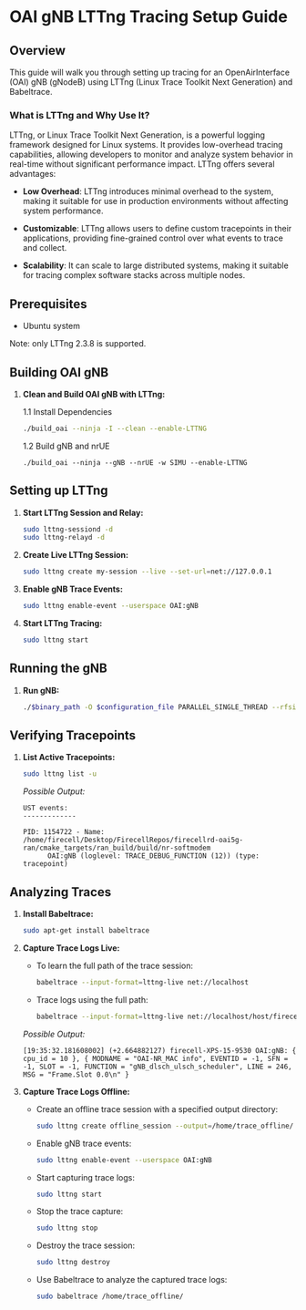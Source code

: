 # OAI gNB LTTng Tracing Setup Guide

## Overview

This guide will walk you through setting up tracing for an OpenAirInterface (OAI) gNB (gNodeB) using LTTng (Linux Trace Toolkit Next Generation) and Babeltrace.
### What is LTTng and Why Use It?

LTTng, or Linux Trace Toolkit Next Generation, is a powerful logging framework designed for Linux systems. It provides low-overhead tracing capabilities, allowing developers to monitor and analyze system behavior in real-time without significant performance impact. LTTng offers several advantages:

- **Low Overhead**: LTTng introduces minimal overhead to the system, making it suitable for use in production environments without affecting system performance.

- **Customizable**: LTTng allows users to define custom tracepoints in their applications, providing fine-grained control over what events to trace and collect.

- **Scalability**: It can scale to large distributed systems, making it suitable for tracing complex software stacks across multiple nodes.

## Prerequisites

- Ubuntu system

Note: only LTTng 2.3.8 is supported.

## Building OAI gNB

1. **Clean and Build OAI gNB with LTTng:**

    1.1  Install Dependencies

    ```bash
    ./build_oai --ninja -I --clean --enable-LTTNG
    
    ```
    1.2  Build gNB and nrUE
    ```
    ./build_oai --ninja --gNB --nrUE -w SIMU --enable-LTTNG
    ```
## Setting up LTTng

1. **Start LTTng Session and Relay:**

    ```bash
    sudo lttng-sessiond -d
    sudo lttng-relayd -d
    ```

2. **Create Live LTTng Session:**

    ```bash
    sudo lttng create my-session --live --set-url=net://127.0.0.1
    ```

3. **Enable gNB Trace Events:**

    ```bash
    sudo lttng enable-event --userspace OAI:gNB
    ```

4. **Start LTTng Tracing:**

    ```bash
    sudo lttng start
    ```

## Running the gNB

1. **Run gNB:**

    ```bash
    ./$binary_path -O $configuration_file PARALLEL_SINGLE_THREAD --rfsimulator.serveraddr server --rfsim -E
    ```

## Verifying Tracepoints

1. **List Active Tracepoints:**

    ```bash
    sudo lttng list -u
    ```

    *Possible Output:*

    ```
    UST events:
    -------------
    
    PID: 1154722 - Name: /home/firecell/Desktop/FirecellRepos/firecellrd-oai5g-ran/cmake_targets/ran_build/build/nr-softmodem
          OAI:gNB (loglevel: TRACE_DEBUG_FUNCTION (12)) (type: tracepoint)
    ```

## Analyzing Traces

1. **Install Babeltrace:**

    ```bash
    sudo apt-get install babeltrace
    ```


2. **Capture Trace Logs Live:**

    - To learn the full path of the trace session:
    
        ```bash
        babeltrace --input-format=lttng-live net://localhost
        ```

    - Trace logs using the full path:
    
        ```bash
        babeltrace --input-format=lttng-live net://localhost/host/firecell-XPS-15-9530/my-session
        ```

    *Possible Output:*

    ```
    [19:35:32.181608002] (+2.664882127) firecell-XPS-15-9530 OAI:gNB: { cpu_id = 10 }, { MODNAME = "OAI-NR_MAC info", EVENTID = -1, SFN = -1, SLOT = -1, FUNCTION = "gNB_dlsch_ulsch_scheduler", LINE = 246, MSG = "Frame.Slot 0.0\n" }
    ```
3. **Capture Trace Logs Offline:**

    - Create an offline trace session with a specified output directory:

        ```bash
        sudo lttng create offline_session --output=/home/trace_offline/
        ```

    - Enable gNB trace events:

        ```bash
        sudo lttng enable-event --userspace OAI:gNB
        ```

    - Start capturing trace logs:

        ```bash
        sudo lttng start
        ```

    - Stop the trace capture:

        ```bash
        sudo lttng stop
        ```

    - Destroy the trace session:

        ```bash
        sudo lttng destroy
        ```

    - Use Babeltrace to analyze the captured trace logs:

        ```bash
        sudo babeltrace /home/trace_offline/
        ```
